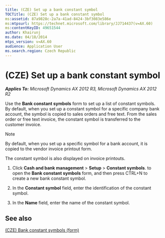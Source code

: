 ```yaml
---
title: (CZE) Set up a bank constant symbol
TOCTitle: (CZE) Set up a bank constant symbol
ms:assetid: 87a9828c-2a7a-41ad-8424-3bf3083e586e
ms:mtpsurl: https://technet.microsoft.com/library/JJ714437(v=AX.60)
ms:contentKeyID: 49651544
author: Khairunj
ms.date: 04/18/2014
mtps_version: v=AX.60
audience: Application User
ms.search.region: Czech Republic
---
```


# (CZE) Set up a bank constant symbol 


_**Applies To:** Microsoft Dynamics AX 2012 R3, Microsoft Dynamics AX 2012 R2_

Use the **Bank constant symbols** form to set up a list of constant symbols. By default, when you set up a constant symbol for a specific company bank account, the symbol is copied to sales orders and free text. From the sales order or free text invoice, the constant symbol is transferred to the customer invoice.


> [!NOTE]
> <P>By default, when you set up a specific symbol for a bank account, it is copied to the vendor invoice printout form.</P>



The constant symbol is also displayed on invoice printouts.

1.  Click **Cash and bank management** \> **Setup** \> **Constant symbols**. to open the **Bank constant symbols** form, and then press CTRL+N to create a new bank constant symbol.

2.  In the **Constant symbol** field, enter the identification of the constant symbol.

3.  In the **Name** field, enter the name of the constant symbol.

## See also

[(CZE) Bank constant symbols (form)](https://technet.microsoft.com/library/jj714438\(v=ax.60\))

  


